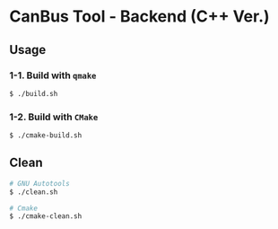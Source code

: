 # CanBus Tool - Backend (C++ Ver.)

## Usage

### 1-1. Build with `qmake`

```bash
$ ./build.sh
```

### 1-2. Build with `CMake`

```bahs
$ ./cmake-build.sh
```

## Clean

```bash
# GNU Autotools
$ ./clean.sh

# Cmake
$ ./cmake-clean.sh
```
